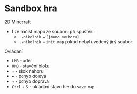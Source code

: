 # Sandbox hra

2D Minecraft
- Lze načíst mapu ze souboru při spuštění:
    - `./nikolnik` + `[jmeno souboru]`
    - `./nikolnik` + `init.map` pokud nebyl uvedený jiný soubor

Ovládání:

- `LMB` - úder
- `RMB` - stavění bloku
- `↑` - skok nahoru
- `←` - pohyb doleva
- `→` - pohyb doprava
- `Ctrl` + `S` - ukládání stavu hry do `save.map`